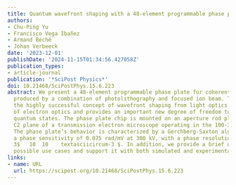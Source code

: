 ```yaml
---
title: Quantum wavefront shaping with a 48-element programmable phase plate for electrons
authors:
- Chu-Ping Yu
- Francisco Vega Ibañez
- Armand Béché
- Johan Verbeeck
date: '2023-12-01'
publishDate: '2024-11-15T01:34:56.427058Z'
publication_types:
- article-journal
publication: '*SciPost Physics*'
doi: 10.21468/SciPostPhys.15.6.223
abstract: We present a 48-element programmable phase plate for coherent electron waves
  produced by a combination of photolithography and focused ion beam. This brings
  the highly successful concept of wavefront shaping from light optics into the realm
  of electron optics and provides an important new degree of freedom to prepare electron
  quantum states. The phase plate chip is mounted on an aperture rod placed in the
  C2 plane of a transmission electron microscope operating in the 100-300 kV range.
  The phase plate’s behavior is characterized by a Gerchberg-Saxton algorithm, showing
  a phase sensitivity of 0.075 rad/mV at 300 kV, with a phase resolution of approximately
  3$   10  10    textasciicircum-3 $. In addition, we provide a brief overview of
  possible use cases and support it with both simulated and experimental results.
links:
- name: URL
  url: https://scipost.org/10.21468/SciPostPhys.15.6.223
---
```

